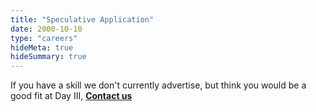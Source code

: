 ```yaml
---
title: "Speculative Application"
date: 2000-10-10
type: "careers"
hideMeta: true
hideSummary: true
---
```


If you have a skill we don't currently advertise, but think you would be a good fit at Day III, <b><a href="/#contact">Contact us</a></b>

